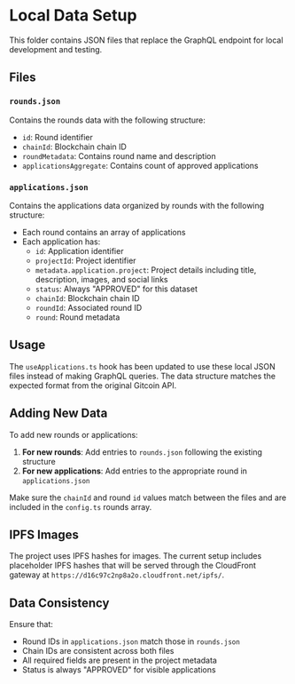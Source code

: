 # Local Data Setup

This folder contains JSON files that replace the GraphQL endpoint for local development and testing.

## Files

### `rounds.json`
Contains the rounds data with the following structure:
- `id`: Round identifier
- `chainId`: Blockchain chain ID
- `roundMetadata`: Contains round name and description
- `applicationsAggregate`: Contains count of approved applications

### `applications.json`
Contains the applications data organized by rounds with the following structure:
- Each round contains an array of applications
- Each application has:
  - `id`: Application identifier
  - `projectId`: Project identifier
  - `metadata.application.project`: Project details including title, description, images, and social links
  - `status`: Always "APPROVED" for this dataset
  - `chainId`: Blockchain chain ID
  - `roundId`: Associated round ID
  - `round`: Round metadata

## Usage

The `useApplications.ts` hook has been updated to use these local JSON files instead of making GraphQL queries. The data structure matches the expected format from the original Gitcoin API.

## Adding New Data

To add new rounds or applications:

1. **For new rounds**: Add entries to `rounds.json` following the existing structure
2. **For new applications**: Add entries to the appropriate round in `applications.json`

Make sure the `chainId` and round `id` values match between the files and are included in the `config.ts` rounds array.

## IPFS Images

The project uses IPFS hashes for images. The current setup includes placeholder IPFS hashes that will be served through the CloudFront gateway at `https://d16c97c2np8a2o.cloudfront.net/ipfs/`.

## Data Consistency

Ensure that:
- Round IDs in `applications.json` match those in `rounds.json`
- Chain IDs are consistent across both files
- All required fields are present in the project metadata
- Status is always "APPROVED" for visible applications 
